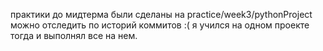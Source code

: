 практики до мидтерма были сделаны на practice/week3/pythonProject можно отследить по историй коммитов :(   я учился на одном проекте тогда и выполнял все на нем.